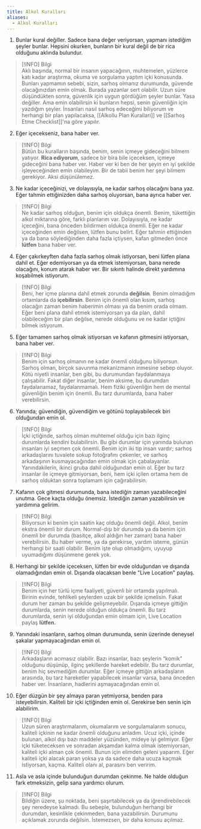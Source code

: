 ```yaml
---  
title: Alkol Kuralları  
aliases:  
  - Alkol Kuralları  
---  
```

1. Bunlar kural değiller. Sadece bana değer veriyorsan, yapmanı istediğim şeyler bunlar. Hepsini okurken, bunların bir kural değil de bir rica olduğunu aklında bulundur.  

> [!INFO] Bilgi  
>    Aklı başında, normal bir insanın yapacağının, muhtemelen, yüzlerce katı kadar araştırma, okuma ve sorgulama yaptım içki konusunda. Bunları yapmamın sebebi, sizin, sarhoş olmanız durumunda, güvende olacağınızdan emin olmak. Burada yazanlar sert olabilir. Uzun süre düşündükten sonra, güvenlik için uygun gördüğüm şeyler bunlar. Yasa değiller. Ama emin olabilirsin ki bunların hepsi, senin güvenliğin için yazdığım şeyler. İnsanları nasıl sarhoş edeceğimi biliyorum ve herhangi bir plan yapılacaksa, [[Alkollu Plan Kurallari]] ve [[Sarhoş Etme Checklist]]'na göre yapılır.  

2. Eğer içecekseniz, bana haber ver.  

> [!INFO] Bilgi  
>    Bütün bu kuralların başında, benim, senin içmeye gideceğini bilmem yatıyor. **Rica ediyorum**, sadece bir bira bile içeceksen, içmeye gideceğini bana haber ver. Haber ver ki ben de her şeyin en iyi şekilde işleyeceğinden emin olabileyim. Bir de tabii benim her şeyi bilmem gerekiyor. Aksi düşünülemez.  

3. Ne kadar içeceğinizi, ve dolayısıyla, ne kadar sarhoş olacağını bana yaz. Eğer tahmin ettiğinizden daha sarhoş oluyorsan, bana ayrıca haber ver.  

> [!INFO] Bilgi  
>    Ne kadar sarhoş olduğun, benim için oldukça önemli. Benim, tükettiğin alkol miktarına göre, farklı planlarım var. Dolayısıyla, ne kadar içeceğini, bana önceden bildirmen oldukça önemli. Eğer ne kadar içeceğinden emin değilsen, lütfen bunu belirt. Eğer tahmin ettiğinden ya da bana söylediğinden daha fazla içtiysen, kafan gitmeden önce **lütfen** bana haber ver.  

4. Eğer çakırkeyften daha fazla sarhoş olmak istiyorsan, beni lütfen plana dahil et. Eğer edemiyorsan ya da etmek istemiyorsan, bana nerede olacağını, konum atarak haber ver. Bir sıkıntı halinde direkt yardımına koşabilmek istiyorum.  

> [!INFO] Bilgi  
>    Beni, her içme planına dahil etmek zorunda **değilsin**. Benim olmadığım ortamlarda da **içebilirsin**. Benim için önemli olan kısım, sarhoş olacağın zaman benim haberimin olması ya da benim orada olmam. Eğer beni plana dahil etmek istemiyorsan ya da plan, dahil olabileceğim bir plan değilse, nerede olduğunu ve ne kadar içtiğini bilmek istiyorum.  

5. Eğer tamamen sarhoş olmak istiyorsan ve kafanın gitmesini istiyorsan, bana haber ver.  

> [!INFO] Bilgi  
>    Benim için sarhoş olmanın ne kadar önemli olduğunu biliyorsun. Sarhoş olman, birçok savunma mekanizmanın inmesine sebep oluyor. Kötü niyetli insanlar, ben gibi, bu durumundan faydalanmaya çalışabilir. Fakat diğer insanlar, benim aksime, bu durumdan faydalanamaz, faydalanmamalı. Hem fiziki güvenliğin hem de mental güvenliğin benim için önemli. Bu tarz durumlarda, bana haber verebilirsin.  

6. Yanında; güvendiğin, güvendiğim ve götünü toplayabilecek biri olduğundan emin ol.  

> [!INFO] Bilgi  
>    İçki içtiğinde, sarhoş olman muhtemel olduğu için bazı ilginç durumlarda kendini bulabilirsin. Bu gibi durumlar için yanında bulunan insanları iyi seçmen çok önemli. Benim için iki tip insan vardır; sarhoş arkadaşlarını tuvalete sokup fotoğrafını çekenler, ve sarhoş arkadaşının kusmayacağından emin olmak için çabalayanlar. Yanındakilerin, ikinci gruba dahil olduğundan emin ol. Eğer bu tarz insanlar ile içmeye gitmiyorsan, beni, hem içki içilen ortama hem de sarhoş olduktan sonra toplamam için çağırabilirsin.  

7. Kafanın çok gitmesi durumunda, bana istediğin zaman yazabileceğini unutma. Gece kaçta olduğu önemsiz. İstediğin zaman yazabilirsin ve yardımına gelirim.  

> [!INFO] Bilgi  
>    Biliyorsun ki benim için saatin kaç olduğu önemli değil. Alkol, benim ekstra önemli bir durum. Normal-dışı bir durumda ya da benim için önemli bir durumda (basitçe, alkol aldığın her zaman) bana haber verebilirsin. Bu haber verme, ya da gerekirse, yardım isteme, günün herhangi bir saati olabilir. Benim işte olup olmadığımı, uyuyup uyumadığımı düşünmene gerek yok.  

8. Herhangi bir şekilde içeceksen, lütfen bir evde olduğundan ve dışarıda olamadığından emin ol. Dışarıda olacaksan benle "Live Location" paylaş.  

> [!INFO] Bilgi  
>    Benim için her türlü içme faaliyeti, güvenli bir ortamda yapılmalı. Birinin evinde, tehlikeli şeylerden uzak bir şekilde içmelisin. Fakat durum her zaman bu şekilde gelişmeyebilir. Dışarıda içmeye gittiğin durumlarda, senin nerede olduğun oldukça önemli. Bu tarz durumlarda, senin iyi olduğundan emin olmam için, Live Location paylaş **lütfen.**  

9. Yanındaki insanların, sarhoş olman durumunda, senin üzerinde deneysel şakalar yapmayacağından emin ol.  

> [!INFO] Bilgi  
>    Arkadaşların acımasız olabilir. Bazı insanlar, bazı şeylerin “komik” olduğunu düşünüp, ilginç şekillerde hareket edebilir. Bu tarz durumlar, benim hiç sevmediğim durumlar. Eğer içmeye gittiğin arkadaşların arasında, bu tarz hareketler yapabilecek insanlar varsa, bana önceden haber ver. İnsanların, hadlerini aşmayacağından emin ol.  

10. Eğer düzgün bir şey almaya paran yetmiyorsa, benden para isteyebilirsin. Kaliteli bir içki içtiğinden emin ol. Gerekirse ben senin için alabilirim.  

> [!INFO] Bilgi  
> Uzun süren araştırmalarım, okumalarım ve sorgulamalarım sonucu, kaliteli içkinin ne kadar önemli olduğunu anladım. Ucuz içki, içinde bulunan, alkol dışı bazı maddeler yüzünden, mideye iyi gelmiyor. Eğer içki tüketeceksen ve sonradan akşamdan kalma olmak istemiyorsan, kaliteli içki alman çok önemli. Bunun için elimden geleni yaparım. Eğer kaliteli içki alacak paran yoksa ya da sadece daha ucuza kaçmak istiyorsan, kaçma. Kaliteli olanı al, parasını ben veririm.  

11. Asla ve asla içinde bulunduğun durumdan çekinme. Ne halde olduğun fark etmeksizin, gelip sana yardımcı olurum.  

> [!INFO] Bilgi  
> Bildiğin üzere, şu noktada, beni şaşırtabilecek ya da iğrendirebilecek şey neredeyse kalmadı. Bu sebeple, bulunduğun herhangi bir durumdan, kesinlikle çekinmeden, bana yazabilirsin. Durumunu açıklamak zorunda değilsin. İstemezsen, bir daha konusu açılmaz.  